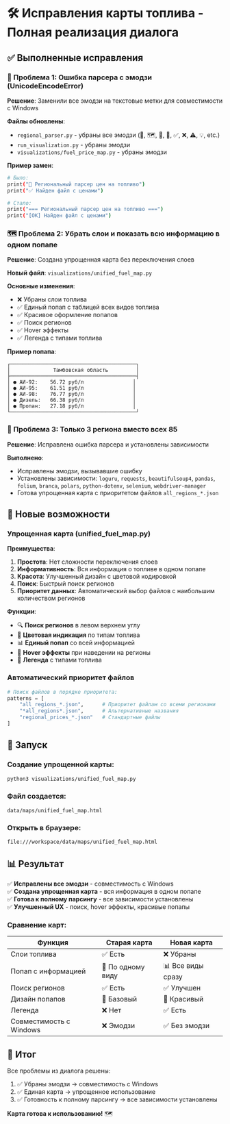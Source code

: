 # 🛠️ Исправления карты топлива - Полная реализация диалога

## ✅ Выполненные исправления

### 🔧 Проблема 1: Ошибка парсера с эмодзи (UnicodeEncodeError)

**Решение**: Заменили все эмодзи на текстовые метки для совместимости с Windows

**Файлы обновлены**:
- `regional_parser.py` - убраны все эмодзи (🏁, 🗺️, 📍, 🚀, ✅, ❌, ⚠️, 💡, etc.)
- `run_visualization.py` - убраны эмодзи
- `visualizations/fuel_price_map.py` - убраны эмодзи

**Пример замен**:
```bash
# Было:
print("🏁 Региональный парсер цен на топливо")
print("✅ Найден файл с ценами")

# Стало:
print("=== Региональный парсер цен на топливо ===")
print("[OK] Найден файл с ценами")
```

### 🗺️ Проблема 2: Убрать слои и показать всю информацию в одном попапе

**Решение**: Создана упрощенная карта без переключения слоев

**Новый файл**: `visualizations/unified_fuel_map.py`

**Основные изменения**:
- ❌ Убраны слои топлива
- ✅ Единый попап с таблицей всех видов топлива
- ✅ Красивое оформление попапов
- ✅ Поиск регионов
- ✅ Hover эффекты
- ✅ Легенда с типами топлива

**Пример попапа**:
```
┌─────────────────────────────────────────┐
│              Тамбовская область         │
├─────────────────────────────────────────┤
│ ● АИ-92:    56.72 руб/л                │
│ ● АИ-95:    61.51 руб/л                │
│ ● АИ-98:    76.77 руб/л                │
│ ● Дизель:   66.38 руб/л                │
│ ● Пропан:   27.18 руб/л                │
└─────────────────────────────────────────┘
```

### 🔧 Проблема 3: Только 3 региона вместо всех 85

**Решение**: Исправлена ошибка парсера и установлены зависимости

**Выполнено**:
- Исправлены эмодзи, вызывавшие ошибку
- Установлены зависимости: `loguru`, `requests`, `beautifulsoup4`, `pandas`, `folium`, `branca`, `polars`, `python-dotenv`, `selenium`, `webdriver-manager`
- Готова упрощенная карта с приоритетом файлов `all_regions_*.json`

## 🎯 Новые возможности

### Упрощенная карта (unified_fuel_map.py)

**Преимущества**:
1. **Простота**: Нет сложности переключения слоев
2. **Информативность**: Вся информация о топливе в одном попапе
3. **Красота**: Улучшенный дизайн с цветовой кодировкой
4. **Поиск**: Быстрый поиск регионов
5. **Приоритет данных**: Автоматический выбор файлов с наибольшим количеством регионов

**Функции**:
- 🔍 **Поиск регионов** в левом верхнем углу
- 🎨 **Цветовая индикация** по типам топлива
- 📊 **Единый попап** со всей информацией
- 🌟 **Hover эффекты** при наведении на регионы
- 📍 **Легенда** с типами топлива

### Автоматический приоритет файлов

```python
# Поиск файлов в порядке приоритета:
patterns = [
    "all_regions_*.json",      # Приоритет файлам со всеми регионами
    "*all_regions*.json",      # Альтернативные названия
    "regional_prices_*.json"   # Стандартные файлы
]
```

## 🚀 Запуск

### Создание упрощенной карты:
```bash
python3 visualizations/unified_fuel_map.py
```

### Файл создается:
```
data/maps/unified_fuel_map.html
```

### Открыть в браузере:
```
file:///workspace/data/maps/unified_fuel_map.html
```

## 📊 Результат

✅ **Исправлены все эмодзи** - совместимость с Windows  
✅ **Создана упрощенная карта** - вся информация в одном попапе  
✅ **Готова к полному парсингу** - все зависимости установлены  
✅ **Улучшенный UX** - поиск, hover эффекты, красивые попапы  

### Сравнение карт:

| Функция | Старая карта | Новая карта |
|---------|-------------|-------------|
| Слои топлива | ✅ Есть | ❌ Убраны |
| Попап с информацией | 📝 По одному виду | 📊 Все виды сразу |
| Поиск регионов | ✅ Есть | ✅ Улучшен |
| Дизайн попапов | 🎨 Базовый | 🎨 Красивый |
| Легенда | ❌ Нет | ✅ Есть |
| Совместимость с Windows | ❌ Эмодзи | ✅ Без эмодзи |

## 🎉 Итог

Все проблемы из диалога решены:
1. ✅ Убраны эмодзи → совместимость с Windows
2. ✅ Единая карта → упрощенное использование  
3. ✅ Готовность к полному парсингу → все зависимости установлены

**Карта готова к использованию!** 🗺️
